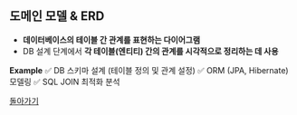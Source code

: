 ## 도메인 모델 & ERD

- **데이터베이스의 테이블 간 관계를 표현하는 다이어그램**
- DB 설계 단계에서 **각 테이블(엔티티) 간의 관계를 시각적으로 정리하는 데 사용**

**Example**
✅ DB 스키마 설계 (테이블 정의 및 관계 설정)
✅ ORM (JPA, Hibernate) 모델링
✅ SQL JOIN 최적화 분석


[돌아가기](../README.md)